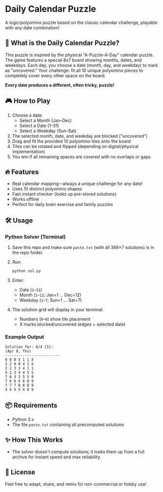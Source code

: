 
# Daily Calendar Puzzle

A logic/polyomino puzzle based on the classic calendar challenge, playable with any date combination!

## 🧩 What is the Daily Calendar Puzzle?

This puzzle is inspired by the physical "A-Puzzle-A-Day" calendar puzzle. The game features a special 8x7 board showing months, dates, and weekdays. Each day, you choose a date (month, day, and weekday) to mark as "uncovered." Your challenge: fit all 10 unique polyomino pieces to completely cover every other space on the board.

**Every date produces a different, often tricky, puzzle!**

## 🎮 How to Play

1. Choose a date:
    - Select a Month (Jan–Dec)
    - Select a Date (1–31)
    - Select a Weekday (Sun–Sat)
2. The selected month, date, and weekday are blocked ("uncovered")
3. Drag and fit the provided 10 polyomino tiles onto the board
4. Tiles can be rotated and flipped (depending on digital/physical implementation)
5. You win if all remaining spaces are covered with no overlaps or gaps

## 🔥 Features

- Real calendar mapping—always a unique challenge for any date!
- Uses 10 distinct polyomino shapes
- Fast instant checker (looks up pre-stored solutions)
- Works offline
- Perfect for daily brain exercise and family puzzles

## 🛠️ Usage

### Python Solver (Terminal)

1. Save this repo and make sure `paste.txt` (with all 366×7 solutions) is in the repo folder.
2. Run:

    ```bash
    python sol.py
    ```

3. Enter:
    - Date (`1`–`31`)
    - Month (`1`–`12`; Jan=1 … Dec=12)
    - Weekday (`1`–`7`; Sun=1 … Sat=7)

4. The solution grid will display in your terminal:
    - Numbers (`0`–`9`) show tile placement
    - X marks blocked/uncovered (edges + selected date)

### Example Output

```
Solution for: 8/4 [5]:
(Apr 8, Thu)
-------------------------
0 0 0 X 1 1 X
2 2 0 0 4 1 X
2 2 3 3 4 1 1
X 2 3 4 4 5 5
7 6 3 3 5 5 9
7 6 6 6 6 8 9
7 7 7 8 8 8 9
X X X X X 8 9
```

## 📦 Requirements

- Python 3.x
- The file `paste.txt` containing all precomputed solutions

## ✨ How This Works

- The solver doesn't compute solutions; it looks them up from a full archive for instant speed and max reliability.

## 📝 License

Feel free to adapt, share, and remix for non-commercial or hobby use!
